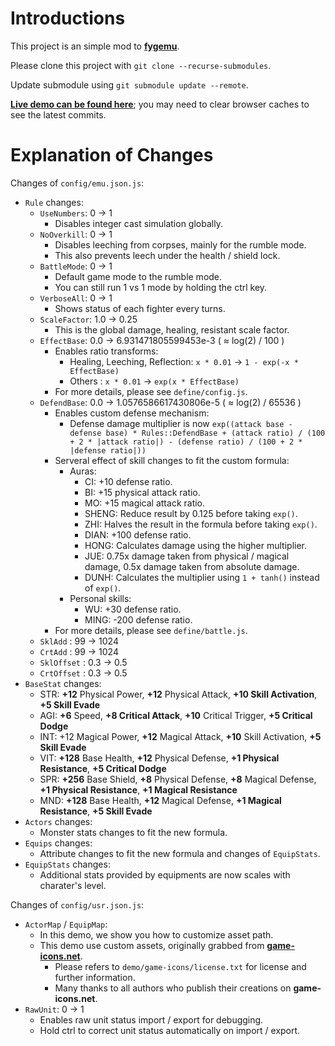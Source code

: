 # Introductions #

This project is an simple mod to __[fygemu](https://github.com/hirakanaKF/fygemu)__.

Please clone this project with `git clone --recurse-submodules`.

Update submodule using `git submodule update --remote`. 

__[Live demo can be found here](https://hirakanakf.github.io/fygmod/)__; you may need to clear browser caches to see the latest commits.

# Explanation of Changes #

Changes of `config/emu.json.js`:
* `Rule` changes:
  * `UseNumbers`: 0 -> 1
    * Disables integer cast simulation globally.
  * `NoOverkill`: 0 -> 1
    * Disables leeching from corpses, mainly for the rumble mode.
    * This also prevents leech under the health / shield lock.
  * `BattleMode`: 0 -> 1
    * Default game mode to the rumble mode.
    * You can still run 1 vs 1 mode by holding the ctrl key.
  * `VerboseAll`: 0 -> 1
    * Shows status of each fighter every turns.
  * `ScaleFactor`: 1.0 -> 0.25
    * This is the global damage, healing, resistant scale factor.
  * `EffectBase`: 0.0 -> 6.931471805599453e-3 ( ≈ log(2) / 100 )
    * Enables ratio transforms:
      * Healing, Leeching, Reflection: `x * 0.01` -> `1 - exp(-x * EffectBase)`
      * Others : `x * 0.01` -> `exp(x * EffectBase)`
    * For more details, please see `define/config.js`.
  * `DefendBase`: 0.0 -> 1.0576586617430806e-5  ( ≈ log(2) / 65536 )
    * Enables custom defense mechanism:
      * Defense damage multiplier is now `exp((attack base - defense base) * Rules::DefendBase + (attack ratio) / (100 + 2 * |attack ratio|) - (defense ratio) / (100 + 2 * |defense ratio|))`
    * Serveral effect of skill changes to fit the custom formula:
      * Auras:
        * CI: +10 defense ratio.
        * BI: +15 physical attack ratio.
        * MO: +15 magical attack ratio.
        * SHENG: Reduce result by 0.125 before taking `exp()`.
        * ZHI: Halves the result in the formula before taking `exp()`.
        * DIAN: +100 defense ratio.
        * HONG: Calculates damage using the higher multiplier.
        * JUE: 0.75x damage taken from physical / magical damage, 0.5x damage taken from absolute damage.
        * DUNH: Calculates the multiplier using `1 + tanh()` instead of `exp()`.
      * Personal skills:
        * WU: +30 defense ratio.
        * MING: -200 defense ratio.
    * For more details, please see `define/battle.js`.
  * `SklAdd` : 99 -> 1024
  * `CrtAdd` : 99 -> 1024
  * `SklOffset` : 0.3 -> 0.5
  * `CrtOffset` : 0.3 -> 0.5
 * `BaseStat` changes:
   * STR: __+12__ Physical Power, __+12__ Physical Attack, __+10 Skill Activation__, __+5 Skill Evade__ 
   * AGI: __+6__ Speed, __+8 Critical Attack__, __+10__ Critical Trigger, __+5 Critical Dodge__
   * INT: +12 Magical Power, __+12__ Magical Attack, __+10__ Skill Activation, __+5 Skill Evade__ 
   * VIT: __+128__ Base Health, __+12__ Physical Defense, __+1 Physical Resistance__,  __+5 Critical Dodge__
   * SPR: __+256__ Base Shield, __+8__ Physical Defense, __+8__ Magical Defense, __+1 Physical Resistance__, __+1 Magical Resistance__
   * MND: __+128__ Base Health, __+12__ Magical Defense, __+1 Magical Resistance__, __+5 Skill Evade__
 * `Actors` changes:
   * Monster stats changes to fit the new formula.
 * `Equips` changes:
   * Attribute changes to fit the new formula and changes of `EquipStats`.
 * `EquipStats` changes:
   * Additional stats provided by equipments are now scales with charater's level.

Changes of `config/usr.json.js`:
 * `ActorMap` / `EquipMap`:
   * In this demo, we show you how to customize asset path.
   * This demo use custom assets, originally grabbed from __[game-icons.net](https://game-icons.net/)__.
     * Please refers to `demo/game-icons/license.txt` for license and further information.
     * Many thanks to all authors who publish their creations on __game-icons.net__.
 * `RawUnit`: 0 -> 1
   * Enables raw unit status import / export for debugging.
   * Hold ctrl to correct unit status automatically on import / export.

